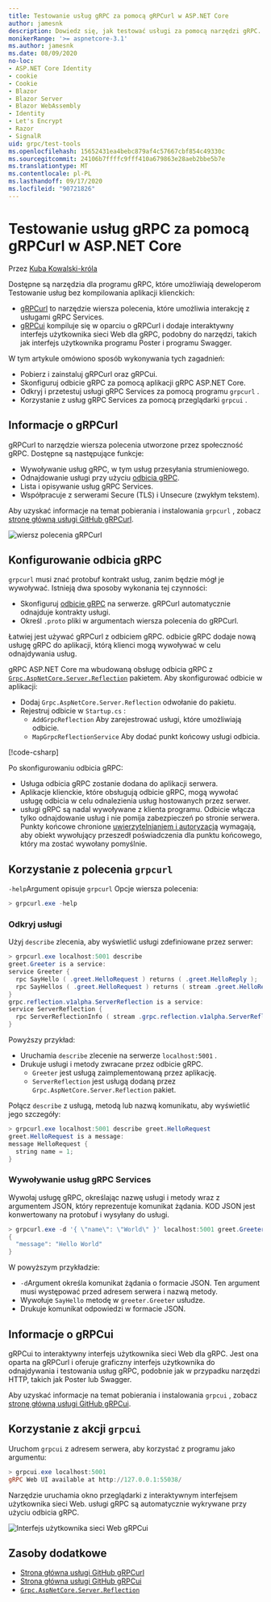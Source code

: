 ```yaml
---
title: Testowanie usług gRPC za pomocą gRPCurl w ASP.NET Core
author: jamesnk
description: Dowiedz się, jak testować usługi za pomocą narzędzi gRPC. gRPCurl narzędzie wiersza polecenia do współpracy z usługami gRPC Services. gRPCui to interaktywny interfejs użytkownika sieci Web.
monikerRange: '>= aspnetcore-3.1'
ms.author: jamesnk
ms.date: 08/09/2020
no-loc:
- ASP.NET Core Identity
- cookie
- Cookie
- Blazor
- Blazor Server
- Blazor WebAssembly
- Identity
- Let's Encrypt
- Razor
- SignalR
uid: grpc/test-tools
ms.openlocfilehash: 15652431ea4bebc879af4c57667cbf854c49330c
ms.sourcegitcommit: 24106b7ffffc9fff410a679863e28aeb2bbe5b7e
ms.translationtype: MT
ms.contentlocale: pl-PL
ms.lasthandoff: 09/17/2020
ms.locfileid: "90721826"
---
```

# <a name="test-grpc-services-with-grpcurl-in-aspnet-core"></a>Testowanie usług gRPC za pomocą gRPCurl w ASP.NET Core

Przez [Kuba Kowalski-króla](https://twitter.com/jamesnk)

Dostępne są narzędzia dla programu gRPC, które umożliwiają deweloperom Testowanie usług bez kompilowania aplikacji klienckich:

* [gRPCurl](https://github.com/fullstorydev/grpcurl) to narzędzie wiersza polecenia, które umożliwia interakcję z usługami gRPC Services.
* [gRPCui](https://github.com/fullstorydev/grpcui) kompiluje się w oparciu o gRPCurl i dodaje interaktywny interfejs użytkownika sieci Web dla gRPC, podobny do narzędzi, takich jak interfejs użytkownika programu Poster i programu Swagger.

W tym artykule omówiono sposób wykonywania tych zagadnień:

* Pobierz i zainstaluj gRPCurl oraz gRPCui.
* Skonfiguruj odbicie gRPC za pomocą aplikacji gRPC ASP.NET Core.
* Odkryj i przetestuj usługi gRPC Services za pomocą programu `grpcurl` .
* Korzystanie z usług gRPC Services za pomocą przeglądarki `grpcui` .

## <a name="about-grpcurl"></a>Informacje o gRPCurl

gRPCurl to narzędzie wiersza polecenia utworzone przez społeczność gRPC. Dostępne są następujące funkcje:

* Wywoływanie usług gRPC, w tym usług przesyłania strumieniowego.
* Odnajdowanie usługi przy użyciu [odbicia gRPC](https://github.com/grpc/grpc/blob/master/doc/server-reflection.md).
* Lista i opisywanie usług gRPC Services.
* Współpracuje z serwerami Secure (TLS) i Unsecure (zwykłym tekstem).

Aby uzyskać informacje na temat pobierania i instalowania `grpcurl` , zobacz [stronę główną usługi GitHub gRPCurl](https://github.com/fullstorydev/grpcurl#installation).

![wiersz polecenia gRPCurl](~/grpc/test-tools/static/grpcurl.png)

## <a name="set-up-grpc-reflection"></a>Konfigurowanie odbicia gRPC

`grpcurl` musi znać protobuf kontrakt usług, zanim będzie mógł je wywoływać. Istnieją dwa sposoby wykonania tej czynności:

* Skonfiguruj [odbicie gRPC](https://github.com/grpc/grpc/blob/master/doc/server-reflection.md) na serwerze. gRPCurl automatycznie odnajduje kontrakty usługi.
* Określ `.proto` pliki w argumentach wiersza polecenia do gRPCurl.

Łatwiej jest używać gRPCurl z odbiciem gRPC. odbicie gRPC dodaje nową usługę gRPC do aplikacji, którą klienci mogą wywoływać w celu odnajdywania usług.

gRPC ASP.NET Core ma wbudowaną obsługę odbicia gRPC z [`Grpc.AspNetCore.Server.Reflection`](https://www.nuget.org/packages/Grpc.AspNetCore.Server.Reflection) pakietem. Aby skonfigurować odbicie w aplikacji:

* Dodaj `Grpc.AspNetCore.Server.Reflection` odwołanie do pakietu.
* Rejestruj odbicie w `Startup.cs` :
  * `AddGrpcReflection` Aby zarejestrować usługi, które umożliwiają odbicie.
  * `MapGrpcReflectionService` Aby dodać punkt końcowy usługi odbicia.

[!code-csharp[](~/grpc/test-tools/Startup.cs?name=snippet_1&highlight=4,15-18)]

Po skonfigurowaniu odbicia gRPC:

* Usługa odbicia gRPC zostanie dodana do aplikacji serwera.
* Aplikacje klienckie, które obsługują odbicie gRPC, mogą wywołać usługę odbicia w celu odnalezienia usług hostowanych przez serwer.
* usługi gRPC są nadal wywoływane z klienta programu. Odbicie włącza tylko odnajdowanie usług i nie pomija zabezpieczeń po stronie serwera. Punkty końcowe chronione [uwierzytelnianiem i autoryzacją](xref:grpc/authn-and-authz) wymagają, aby obiekt wywołujący przeszedł poświadczenia dla punktu końcowego, który ma zostać wywołany pomyślnie.

## <a name="use-grpcurl"></a>Korzystanie z polecenia `grpcurl`

`-help`Argument opisuje `grpcurl` Opcje wiersza polecenia:

```powershell
> grpcurl.exe -help
```

### <a name="discover-services"></a>Odkryj usługi

Użyj `describe` zlecenia, aby wyświetlić usługi zdefiniowane przez serwer:

```powershell
> grpcurl.exe localhost:5001 describe
greet.Greeter is a service:
service Greeter {
  rpc SayHello ( .greet.HelloRequest ) returns ( .greet.HelloReply );
  rpc SayHellos ( .greet.HelloRequest ) returns ( stream .greet.HelloReply );
}
grpc.reflection.v1alpha.ServerReflection is a service:
service ServerReflection {
  rpc ServerReflectionInfo ( stream .grpc.reflection.v1alpha.ServerReflectionRequest ) returns ( stream .grpc.reflection.v1alpha.ServerReflectionResponse );
}
```

Powyższy przykład:

* Uruchamia `describe` zlecenie na serwerze `localhost:5001` .
* Drukuje usługi i metody zwracane przez odbicie gRPC.
  * `Greeter` jest usługą zaimplementowaną przez aplikację.
  * `ServerReflection` jest usługą dodaną przez `Grpc.AspNetCore.Server.Reflection` pakiet.

Połącz `describe` z usługą, metodą lub nazwą komunikatu, aby wyświetlić jego szczegóły:

```powershell
> grpcurl.exe localhost:5001 describe greet.HelloRequest
greet.HelloRequest is a message:
message HelloRequest {
  string name = 1;
}
```

### <a name="call-grpc-services"></a>Wywoływanie usług gRPC Services

Wywołaj usługę gRPC, określając nazwę usługi i metody wraz z argumentem JSON, który reprezentuje komunikat żądania. KOD JSON jest konwertowany na protobuf i wysyłany do usługi.

```powershell
> grpcurl.exe -d '{ \"name\": \"World\" }' localhost:5001 greet.Greeter/SayHello
{
  "message": "Hello World"
}
```

W powyższym przykładzie:

* `-d`Argument określa komunikat żądania o formacie JSON. Ten argument musi występować przed adresem serwera i nazwą metody.
* Wywołuje `SayHello` metodę w `greeter.Greeter` usłudze.
* Drukuje komunikat odpowiedzi w formacie JSON.

## <a name="about-grpcui"></a>Informacje o gRPCui

gRPCui to interaktywny interfejs użytkownika sieci Web dla gRPC. Jest ona oparta na gRPCurl i oferuje graficzny interfejs użytkownika do odnajdywania i testowania usług gRPC, podobnie jak w przypadku narzędzi HTTP, takich jak Poster lub Swagger.

Aby uzyskać informacje na temat pobierania i instalowania `grpcui` , zobacz [stronę główną usługi GitHub gRPCui](https://github.com/fullstorydev/grpcui#installation).

## <a name="using-grpcui"></a>Korzystanie z akcji `grpcui`

Uruchom `grpcui` z adresem serwera, aby korzystać z programu jako argumentu:

```powershell
> grpcui.exe localhost:5001
gRPC Web UI available at http://127.0.0.1:55038/
```

Narzędzie uruchamia okno przeglądarki z interaktywnym interfejsem użytkownika sieci Web. usługi gRPC są automatycznie wykrywane przy użyciu odbicia gRPC.

![Interfejs użytkownika sieci Web gRPCui](~/grpc/test-tools/static/grpcui.png)

## <a name="additional-resources"></a>Zasoby dodatkowe

* [Strona główna usługi GitHub gRPCurl](https://github.com/fullstorydev/grpcurl)
* [Strona główna usługi GitHub gRPCui](https://github.com/fullstorydev/grpcui)
* [`Grpc.AspNetCore.Server.Reflection`](https://www.nuget.org/packages/Grpc.AspNetCore.Server.Reflection)
